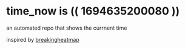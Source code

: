 # time_now is (( 1694635200080 ))

an automated repo that shows the currnent time

inspired by [breakingheatmap](https://github.com/breakingheatmap/breakingheatmap)
